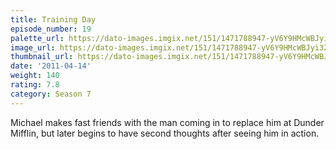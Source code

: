 ```yaml
---
title: Training Day
episode_number: 19
palette_url: https://dato-images.imgix.net/151/1471788947-yV6Y9HMcWBJyi3ZI9cGKUsnbs8V.jpg?ixlib=rb-1.1.0&ch=DPR%2CWidth&auto=enhance&palette=json
image_url: https://dato-images.imgix.net/151/1471788947-yV6Y9HMcWBJyi3ZI9cGKUsnbs8V.jpg?ixlib=rb-1.1.0&ch=DPR%2CWidth&auto=compress%2Cformat&w=500
thumbnail_url: https://dato-images.imgix.net/151/1471788947-yV6Y9HMcWBJyi3ZI9cGKUsnbs8V.jpg?ixlib=rb-1.1.0&ch=DPR%2CWidth&auto=enhance&w=500&h=280&fit=crop&fm=jpg
date: '2011-04-14'
weight: 140
rating: 7.8
category: Season 7
---
```


Michael makes fast friends with the man coming in to replace him at Dunder Mifflin, but later begins to have second thoughts after seeing him in action.